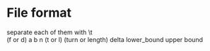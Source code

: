 # File format
separate each of them with \\t <br/>
(f or d)  a  b  n  (t or l) (turn or length) delta lower_bound upper bound
